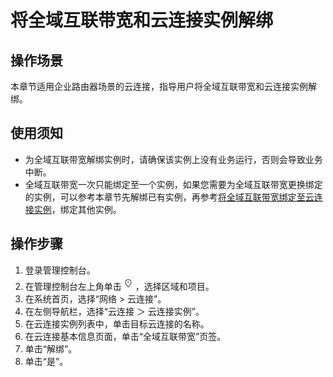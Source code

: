 # 将全域互联带宽和云连接实例解绑<a name="cc_03_1104"></a>

## 操作场景<a name="zh-cn_topic_0000001236592558_section41531159201212"></a>

本章节适用企业路由器场景的云连接，指导用户将全域互联带宽和云连接实例解绑。

## 使用须知<a name="zh-cn_topic_0000001236592558_section84139169287"></a>

-   为全域互联带宽解绑实例时，请确保该实例上没有业务运行，否则会导致业务中断。
-   全域互联带宽一次只能绑定至一个实例，如果您需要为全域互联带宽更换绑定的实例，可以参考本章节先解绑已有实例，再参考[将全域互联带宽绑定至云连接实例](将全域互联带宽绑定至云连接实例.md)，绑定其他实例。

## 操作步骤<a name="zh-cn_topic_0000001236592558_section1662035017149"></a>

1.  登录管理控制台。
2.  在管理控制台左上角单击![](figures/icon-region.png)，选择区域和项目。
3.  在系统首页，选择“网络 \> 云连接”。
4.  在左侧导航栏，选择“云连接 ＞ 云连接实例”。
5.  在云连接实例列表中，单击目标云连接的名称。
6.  在云连接基本信息页面，单击“全域互联带宽”页签。
7.  单击“解绑”。
8.  单击“是”。

